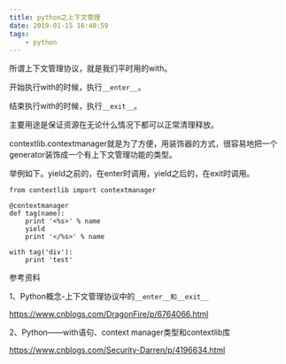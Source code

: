 ```yaml
---
title: python之上下文管理
date: 2019-01-15 16:40:59
tags:
	- python
---
```




所谓上下文管理协议，就是我们平时用的with。

开始执行with的时候，执行`__enter__`。

结束执行with的时候，执行`__exit__`。

主要用途是保证资源在无论什么情况下都可以正常清理释放。

contextlib.contextmanager就是为了方便，用装饰器的方式，很容易地把一个generator装饰成一个有上下文管理功能的类型。

举例如下。yield之前的，在enter时调用，yield之后的，在exit时调用。

```
from contextlib import contextmanager

@contextmanager
def tag(name):
    print '<%s>' % name
    yield
    print '</%s>' % name

with tag('div'):
    print 'test'
```





参考资料

1、Python概念-上下文管理协议中的`__enter__和__exit__`

https://www.cnblogs.com/DragonFire/p/6764066.html

2、Python——with语句、context manager类型和contextlib库

https://www.cnblogs.com/Security-Darren/p/4196634.html